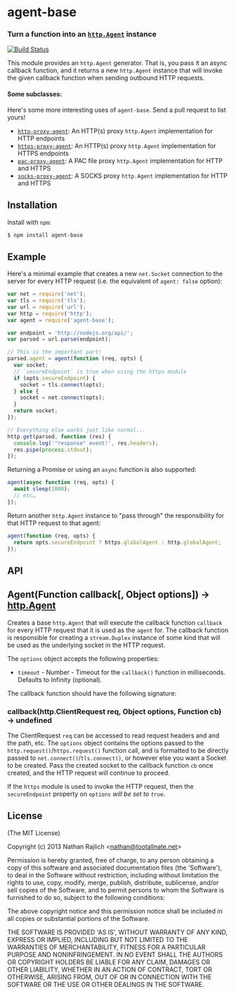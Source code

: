 # agent-base

### Turn a function into an [`http.Agent`](https://nodejs.org/api/http.html#http_class_http_agent) instance

[![Build Status](https://github.com/TooTallNate/node-agent-base/workflows/Node%20CI/badge.svg)](https://github.com/TooTallNate/node-agent-base/actions?workflow=Node+CI)

This module provides an `http.Agent` generator. That is, you pass it an async callback function, and it returns a new `http.Agent` instance that will invoke the given callback function when sending outbound HTTP requests.

#### Some subclasses:

Here's some more interesting uses of `agent-base`. Send a pull request to list yours!

* [`http-proxy-agent`](https://github.com/TooTallNate/node-http-proxy-agent): An HTTP\(s\) proxy `http.Agent` implementation for HTTP endpoints
* [`https-proxy-agent`](https://github.com/TooTallNate/node-https-proxy-agent): An HTTP\(s\) proxy `http.Agent` implementation for HTTPS endpoints
* [`pac-proxy-agent`](https://github.com/TooTallNate/node-pac-proxy-agent): A PAC file proxy `http.Agent` implementation for HTTP and HTTPS
* [`socks-proxy-agent`](https://github.com/TooTallNate/node-socks-proxy-agent): A SOCKS proxy `http.Agent` implementation for HTTP and HTTPS

## Installation

Install with `npm`:

```bash
$ npm install agent-base
```

## Example

Here's a minimal example that creates a new `net.Socket` connection to the server for every HTTP request \(i.e. the equivalent of `agent: false` option\):

```javascript
var net = require('net');
var tls = require('tls');
var url = require('url');
var http = require('http');
var agent = require('agent-base');

var endpoint = 'http://nodejs.org/api/';
var parsed = url.parse(endpoint);

// This is the important part!
parsed.agent = agent(function (req, opts) {
  var socket;
  // `secureEndpoint` is true when using the https module
  if (opts.secureEndpoint) {
    socket = tls.connect(opts);
  } else {
    socket = net.connect(opts);
  }
  return socket;
});

// Everything else works just like normal...
http.get(parsed, function (res) {
  console.log('"response" event!', res.headers);
  res.pipe(process.stdout);
});
```

Returning a Promise or using an `async` function is also supported:

```javascript
agent(async function (req, opts) {
  await sleep(1000);
  // etc…
});
```

Return another `http.Agent` instance to "pass through" the responsibility for that HTTP request to that agent:

```javascript
agent(function (req, opts) {
  return opts.secureEndpoint ? https.globalAgent : http.globalAgent;
});
```

## API

## Agent\(Function callback\[, Object options\]\) → [http.Agent](https://nodejs.org/api/http.html#http_class_http_agent)

Creates a base `http.Agent` that will execute the callback function `callback` for every HTTP request that it is used as the `agent` for. The callback function is responsible for creating a `stream.Duplex` instance of some kind that will be used as the underlying socket in the HTTP request.

The `options` object accepts the following properties:

* `timeout` - Number - Timeout for the `callback()` function in milliseconds. Defaults to Infinity \(optional\).

The callback function should have the following signature:

### callback\(http.ClientRequest req, Object options, Function cb\) → undefined

The ClientRequest `req` can be accessed to read request headers and and the path, etc. The `options` object contains the options passed to the `http.request()`/`https.request()` function call, and is formatted to be directly passed to `net.connect()`/`tls.connect()`, or however else you want a Socket to be created. Pass the created socket to the callback function `cb` once created, and the HTTP request will continue to proceed.

If the `https` module is used to invoke the HTTP request, then the `secureEndpoint` property on `options` _will be set to `true`_.

## License

\(The MIT License\)

Copyright \(c\) 2013 Nathan Rajlich &lt;nathan@tootallnate.net&gt;

Permission is hereby granted, free of charge, to any person obtaining a copy of this software and associated documentation files \(the 'Software'\), to deal in the Software without restriction, including without limitation the rights to use, copy, modify, merge, publish, distribute, sublicense, and/or sell copies of the Software, and to permit persons to whom the Software is furnished to do so, subject to the following conditions:

The above copyright notice and this permission notice shall be included in all copies or substantial portions of the Software.

THE SOFTWARE IS PROVIDED 'AS IS', WITHOUT WARRANTY OF ANY KIND, EXPRESS OR IMPLIED, INCLUDING BUT NOT LIMITED TO THE WARRANTIES OF MERCHANTABILITY, FITNESS FOR A PARTICULAR PURPOSE AND NONINFRINGEMENT. IN NO EVENT SHALL THE AUTHORS OR COPYRIGHT HOLDERS BE LIABLE FOR ANY CLAIM, DAMAGES OR OTHER LIABILITY, WHETHER IN AN ACTION OF CONTRACT, TORT OR OTHERWISE, ARISING FROM, OUT OF OR IN CONNECTION WITH THE SOFTWARE OR THE USE OR OTHER DEALINGS IN THE SOFTWARE.

